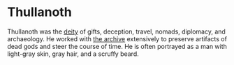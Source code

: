 # Thullanoth

<meta property="og:description" content="Thullanoth was the god of gifts, deception, travel, nomads, diplomacy, and archaeology.">

Thullanoth was the [deity](introduction.md) of gifts, deception, travel, nomads, diplomacy, and archaeology. He worked with [the archive](../cosmology/archive.md) extensively to preserve artifacts of dead gods and steer the course of time. He is often portrayed as a man with light-gray skin, gray hair, and a scruffy beard.